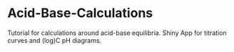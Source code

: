 # Acid-Base-Calculations
 Tutorial for calculations around acid-base equilibria. Shiny App for titration curves and (log)C pH diagrams.
